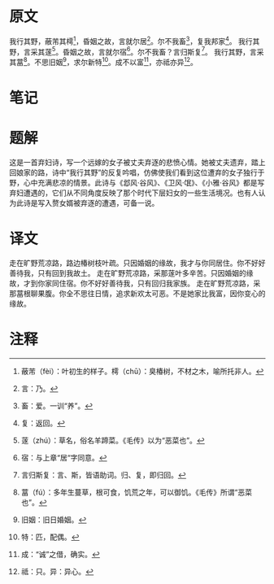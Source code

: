 # 原文
我行其野，蔽芾其樗[^1]，昏姻之故，言就尔居[^2]。尔不我畜[^3]，复我邦家[^4]。
我行其野，言采其蓫[^5]。昏姻之故，言就尔宿[^6]。尔不我畜？言归斯复[^7]。
我行其野，言采其葍[^8]。不思旧姻[^9]，求尔新特[^10]。成不以富[^11]，亦祗亦异[^12]。
# 笔记

# 题解
这是一首弃妇诗，写一个远嫁的女子被丈夫弃逐的悲愤心情。她被丈夫遗弃，踏上回娘家的路，诗中“我行其野”的反复吟唱，仿佛使我们看到这位遭弃的女子独行于野，心中充满悲凉的情景。此诗与《邶风·谷风》、《卫风·氓》、《小雅·谷风》都是写弃妇遭遇的，它们从不同角度反映了那个时代下层妇女的一些生活境况。也有人认为此诗是写入赘女婿被弃逐的遭遇，可备一说。
# 译文
走在旷野荒凉路，路边椿树枝叶疏。只因婚姻的缘故，我才与你同居住。你不好好善待我，只有回到我故土。
走在旷野荒凉路，采那蓫叶多辛苦。只因婚姻的缘故，才到你家同住宿。你不好好善待我，只有回归我家族。
走在旷野荒凉路，采那葍根聊果腹。你全不思往日情，追求新欢太可恶。不是她家比我富，因你变心的缘故。
# 注释

[^1]: 蔽芾（fèi）：叶初生的样子。樗（chū）：臭椿树，不材之木，喻所托非人。
[^2]: 言：乃。
[^3]: 畜：爱。一训“养”。
[^4]: 复：返回。
[^5]: 蓫（zhú）：草名，俗名羊蹄菜。《毛传》以为“恶菜也”。
[^6]: 宿：与上章“居“字同意。
[^7]: 言归斯复：言、斯，皆语助词。归、复，即归回。
[^8]: 葍（fú）：多年生蔓草，根可食，饥荒之年，可以御饥。《毛传》所谓“恶菜也”。
[^9]: 旧姻：旧日婚姻。
[^10]: 特：匹，配偶。
[^11]: 成：“诚”之借，确实。
[^12]: 祗：只。异：异心。